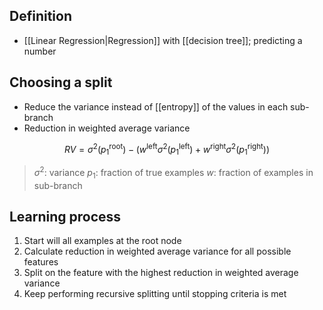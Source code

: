 ## Definition

- [[Linear Regression|Regression]] with [[decision tree]]; predicting a number

## Choosing a split

- Reduce the variance instead of [[entropy]] of the values in each sub-branch
- Reduction in weighted average variance

$$
RV=\sigma^2(p_1^\text{root})-(w^\text{left}\sigma^2(p_1^\text{left})+w^\text{right}\sigma^2(p_1^\text{right}))
$$
> $\sigma^2$: variance
> $p_1$: fraction of true examples
> $w$: fraction of examples in sub-branch

## Learning process

1. Start will all examples at the root node
2. Calculate reduction in weighted average variance for all possible features
3. Split on the feature with the highest reduction in weighted average variance
4. Keep performing recursive splitting until stopping criteria is met

